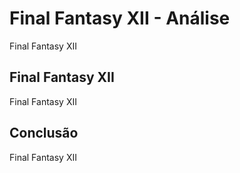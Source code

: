 ---
---

# Final Fantasy XII - Análise

Final Fantasy XII

## Final Fantasy XII

Final Fantasy XII

## Conclusão

Final Fantasy XII
